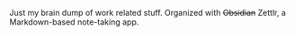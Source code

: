 Just my brain dump of work related stuff. Organized with ~~Obsidian~~ Zettlr, a Markdown-based note-taking app.